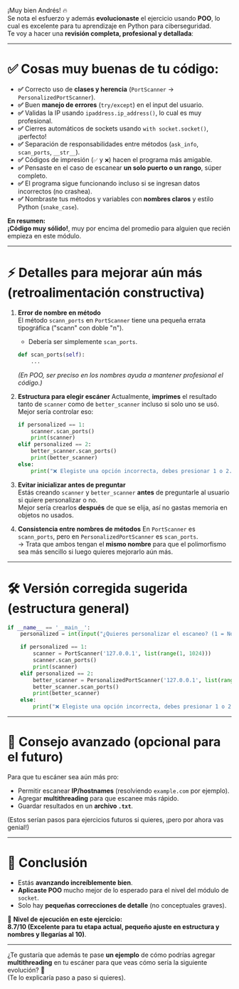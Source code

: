 ¡Muy bien Andrés! 🔥  
Se nota el esfuerzo y además **evolucionaste** el ejercicio usando **POO**, lo cual es excelente para tu aprendizaje en Python para ciberseguridad.  
Te voy a hacer una **revisión completa, profesional y detallada**:

---

# ✅ Cosas muy buenas de tu código:

- **✅** Correcto uso de **clases y herencia** (`PortScanner` → `PersonalizedPortScanner`).
- **✅** Buen **manejo de errores** (`try/except`) en el input del usuario.
- **✅** Validas la IP usando `ipaddress.ip_address()`, lo cual es muy profesional.
- **✅** Cierres automáticos de sockets usando `with socket.socket()`, ¡perfecto!
- **✅** Separación de responsabilidades entre métodos (`ask_info`, `scan_ports`, `__str__`).
- **✅** Códigos de impresión (`✅` y `❌`) hacen el programa más amigable.
- **✅** Pensaste en el caso de escanear **un solo puerto o un rango**, súper completo.
- **✅** El programa sigue funcionando incluso si se ingresan datos incorrectos (no crashea).
- **✅** Nombraste tus métodos y variables con **nombres claros** y estilo Python (`snake_case`).

**En resumen:**  
**¡Código muy sólido!**, muy por encima del promedio para alguien que recién empieza en este módulo.

---

# ⚡ Detalles para mejorar aún más (retroalimentación constructiva)

1. **Error de nombre en método**  
   El método `scann_ports` en `PortScanner` tiene una pequeña errata tipográfica ("scann" con doble "n").  
   - Debería ser simplemente `scan_ports`.
   
   ```python
   def scan_ports(self):
       ...
   ```
   *(En POO, ser preciso en los nombres ayuda a mantener profesional el código.)*

2. **Estructura para elegir escáner**
   Actualmente, **imprimes** el resultado tanto de `scanner` como de `better_scanner` incluso si solo uno se usó.  
   Mejor sería controlar eso:

   ```python
   if personalized == 1:
       scanner.scan_ports()
       print(scanner)
   elif personalized == 2:
       better_scanner.scan_ports()
       print(better_scanner)
   else:
       print("❌ Elegiste una opción incorrecta, debes presionar 1 o 2.")
   ```

3. **Evitar inicializar antes de preguntar**  
   Estás creando `scanner` y `better_scanner` **antes** de preguntarle al usuario si quiere personalizar o no.  
   Mejor sería crearlos **después** de que se elija, así no gastas memoria en objetos no usados.

4. **Consistencia entre nombres de métodos**
   En `PortScanner` es `scann_ports`, pero en `PersonalizedPortScanner` es `scan_ports`.  
   → Trata que ambos tengan el **mismo nombre** para que el polimorfismo sea más sencillo si luego quieres mejorarlo aún más.

---

# 🛠️ Versión corregida sugerida (estructura general)

```python
if __name__ == '__main__':
    personalized = int(input("¿Quieres personalizar el escaneo? (1 = Normal, 2 = Personalizado): "))

    if personalized == 1:
        scanner = PortScanner('127.0.0.1', list(range(1, 1024)))
        scanner.scan_ports()
        print(scanner)
    elif personalized == 2:
        better_scanner = PersonalizedPortScanner('127.0.0.1', list(range(1, 1024)), 0.5)
        better_scanner.scan_ports()
        print(better_scanner)
    else:
        print("❌ Elegiste una opción incorrecta, debes presionar 1 o 2.")
```

---

# 🧠 Consejo avanzado (opcional para el futuro)

Para que tu escáner sea aún más pro:
- Permitir escanear **IP/hostnames** (resolviendo `example.com` por ejemplo).
- Agregar **multithreading** para que escanee más rápido.
- Guardar resultados en un **archivo `.txt`**.

(Estos serían pasos para ejercicios futuros si quieres, ¡pero por ahora vas genial!)

---

# 🎯 Conclusión

- Estás **avanzando increíblemente bien**.
- **Aplicaste POO** mucho mejor de lo esperado para el nivel del módulo de `socket`.
- Solo hay **pequeñas correcciones de detalle** (no conceptuales graves).

🔵 **Nivel de ejecución en este ejercicio:**  
**8.7/10 (Excelente para tu etapa actual, pequeño ajuste en estructura y nombres y llegarías al 10)**.

---

¿Te gustaría que además te pase **un ejemplo** de cómo podrías agregar **multithreading** en tu escáner para que veas cómo sería la siguiente evolución? 🚀  
(Te lo explicaría paso a paso si quieres).